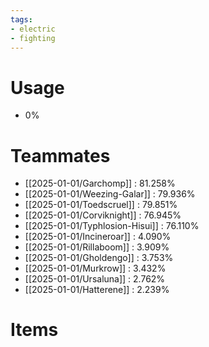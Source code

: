 ```yaml
---
tags:
- electric
- fighting
---
```

# Usage
- 0%
# Teammates
- [[2025-01-01/Garchomp]] : 81.258%
- [[2025-01-01/Weezing-Galar]] : 79.936%
- [[2025-01-01/Toedscruel]] : 79.851%
- [[2025-01-01/Corviknight]] : 76.945%
- [[2025-01-01/Typhlosion-Hisui]] : 76.110%
- [[2025-01-01/Incineroar]] : 4.090%
- [[2025-01-01/Rillaboom]] : 3.909%
- [[2025-01-01/Gholdengo]] : 3.753%
- [[2025-01-01/Murkrow]] : 3.432%
- [[2025-01-01/Ursaluna]] : 2.762%
- [[2025-01-01/Hatterene]] : 2.239%
# Items